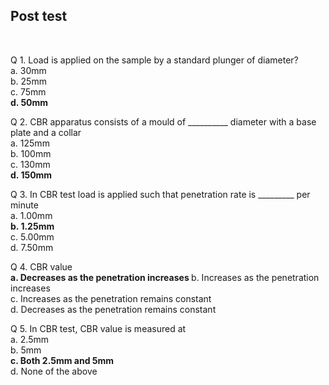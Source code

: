 ## Post test
<br>

Q 1. Load is applied on the sample by a standard plunger of diameter?  
a. 30mm  
b. 25mm  
c. 75mm  
<b>d. 50mm</b>    

Q 2. CBR apparatus consists of a mould of __________ diameter with a base plate and a collar  
a. 125mm  
b. 100mm  
c. 130mm  
<b>d. 150mm</b>    

Q 3. In CBR test load is applied such that penetration rate is _________ per minute  
a. 1.00mm  
<b>b. 1.25mm</b>   
c. 5.00mm  
d. 7.50mm   

Q 4. CBR value  
<b>a. Decreases as the penetration increases </b> 
b. Increases as the penetration increases  
c. Increases as the penetration remains constant  
d. Decreases as the penetration remains constant  

Q 5. In CBR test, CBR value is measured at  
a. 2.5mm  
b. 5mm  
<b>c. Both 2.5mm and 5mm</b>  
d. None of the above    
